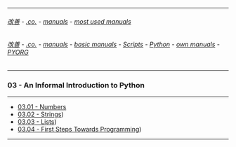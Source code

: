 
---

###### [改善](https://github.com/ttltrk/0C/blob/master/README.MD) - [.co.](https://github.com/ttltrk/PRG/blob/master/CODING.MD) - [manuals](https://github.com/ttltrk/PRG/blob/master/MAN.MD) - [most used manuals](https://github.com/ttltrk/PRG/blob/master/MUM.MD)

###### [改善](https://github.com/ttltrk/0C/blob/master/README.MD) - [.co.](https://github.com/ttltrk/PRG/blob/master/CODING.MD) - [manuals](https://github.com/ttltrk/PRG/blob/master/MAN.MD) - [basic manuals](https://github.com/ttltrk/PRG/blob/master/MANUALS.MD) - [Scripts](https://github.com/ttltrk/PRG/blob/master/PY/DOC/SC/SC.MD) - [Python](https://github.com/ttltrk/PRG/blob/master/PY/DOC/PY/PY.MD) - [own manuals](https://github.com/ttltrk/PRG/blob/master/PY/DOC/PY/MAN/MAN.MD) - [PYORG](https://github.com/ttltrk/PRG/blob/master/PY/DOC/PYORG/PYORG.MD)

---

### 03 - An Informal Introduction to Python

---

* [03.01 - Numbers](https://github.com/ttltrk/PRG/blob/master/PY/DOC/PYORG/03/0301/0301.MD)
* [03.02 - Strings](https://github.com/ttltrk/PRG/blob/master/PY/DOC/PYORG/03/0302/0302.MD))
* [03.03 - Lists](https://github.com/ttltrk/PRG/blob/master/PY/DOC/PYORG/03/0303/0303.MD))
* [03.04 - First Steps Towards Programming](https://github.com/ttltrk/PRG/blob/master/PY/DOC/PYORG/03/0304/0304.MD))

---
